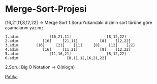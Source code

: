 # Merge-Sort-Projesi
[16,21,11,8,12,22] -> Merge Sort
1.Soru:Yukarıdaki dizinin sort türüne göre aşamalarını yazınız.



    1.adım              [16,21,11]                [8,12,22]
    2.adım           [16]     [21,11]          [8]    [12,22]
    3.adım        [16]     [21]    [11]     [8]    [12]    [22] 
    4.adım           [16]     [11,21]          [8]    [12,22]
    5.adım              [11,16,21]                [8,12,22]
    6.adım                      [8,11,12,16,21,22]
    

2.Soru: Big O Notation -> O(nlogn)

[Patika](https://www.patika.dev/tr)
